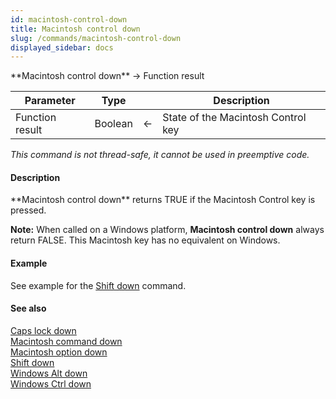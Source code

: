 ```yaml
---
id: macintosh-control-down
title: Macintosh control down
slug: /commands/macintosh-control-down
displayed_sidebar: docs
---
```


<!--REF #_command_.Macintosh control down.Syntax-->**Macintosh control down**  -> Function result<!-- END REF-->
<!--REF #_command_.Macintosh control down.Params-->
| Parameter | Type |  | Description |
| --- | --- | --- | --- |
| Function result | Boolean | &#8592; | State of the Macintosh Control key |

<!-- END REF-->

*This command is not thread-safe, it cannot be used in preemptive code.*


#### Description 

<!--REF #_command_.Macintosh control down.Summary-->**Macintosh control down** returns TRUE if the Macintosh Control key is pressed.<!-- END REF-->

**Note:** When called on a Windows platform, **Macintosh control down** always return FALSE. This Macintosh key has no equivalent on Windows.

#### Example 

See example for the [Shift down](shift-down.md) command.

#### See also 

[Caps lock down](caps-lock-down.md)  
[Macintosh command down](macintosh-command-down.md)  
[Macintosh option down](macintosh-option-down.md)  
[Shift down](shift-down.md)  
[Windows Alt down](windows-alt-down.md)  
[Windows Ctrl down](windows-ctrl-down.md)  